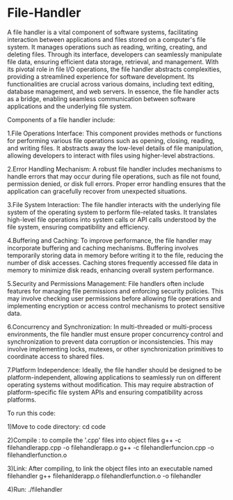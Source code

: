 # File-Handler
A file handler is a vital component of software systems, facilitating interaction between applications and files stored on a computer's file system. It manages operations such as reading, writing, creating, and deleting files. Through its interface, developers can seamlessly manipulate file data, ensuring efficient data storage, retrieval, and management. With its pivotal role in file I/O operations, the file handler abstracts complexities, providing a streamlined experience for software development. Its functionalities are crucial across various domains, including text editing, database management, and web servers. In essence, the file handler acts as a bridge, enabling seamless communication between software applications and the underlying file system.


Components of a file handler include:

1.File Operations Interface: This component provides methods or functions for performing various file operations such as opening, closing, reading, and writing files. It abstracts away the low-level details of file manipulation, allowing developers to interact with files using higher-level abstractions.

2.Error Handling Mechanism: A robust file handler includes mechanisms to handle errors that may occur during file operations, such as file not found, permission denied, or disk full errors. Proper error handling ensures that the application can gracefully recover from unexpected situations.

3.File System Interaction: The file handler interacts with the underlying file system of the operating system to perform file-related tasks. It translates high-level file operations into system calls or API calls understood by the file system, ensuring compatibility and efficiency.

4.Buffering and Caching: To improve performance, the file handler may incorporate buffering and caching mechanisms. Buffering involves temporarily storing data in memory before writing it to the file, reducing the number of disk accesses. Caching stores frequently accessed file data in memory to minimize disk reads, enhancing overall system performance.

5.Security and Permissions Management: File handlers often include features for managing file permissions and enforcing security policies. This may involve checking user permissions before allowing file operations and implementing encryption or access control mechanisms to protect sensitive data.

6.Concurrency and Synchronization: In multi-threaded or multi-process environments, the file handler must ensure proper concurrency control and synchronization to prevent data corruption or inconsistencies. This may involve implementing locks, mutexes, or other synchronization primitives to coordinate access to shared files.

7.Platform Independence: Ideally, the file handler should be designed to be platform-independent, allowing applications to seamlessly run on different operating systems without modification. This may require abstraction of platform-specific file system APIs and ensuring compatibility across platforms.

To run this code:

1)Move to code directory:  cd code

2)Compile :  to compile the '.cpp' files into object files
           g++ -c filehandlerapp.cpp -o filehandlerapp.o
           g++ -c filehandlerfuncion.cpp -o filehandlerfunction.o
           
3)Link: After compiling, to link the object files into an executable named filehandler
           g++ filehanlderapp.o filehandlerfunction.o -o filehandler
           
4)Run: ./filehandler
